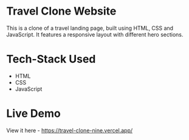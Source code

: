 # Travel Clone Website #
This is a clone of a travel landing page, built using HTML, CSS and JavaScript. It features a responsive layout with different hero sections. 

# Tech-Stack Used #
- HTML
- CSS
- JavaScript

# Live Demo #
View it here - https://travel-clone-nine.vercel.app/